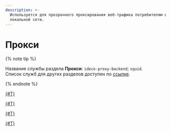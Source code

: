 ```yaml
---
description: >-
  Используется для прозрачного проксирования веб-трафика потребителям в
  локальной сети.
---
```


# Прокси

{% note tip %}

Название службы раздела **Прокси**: `ideco-proxy-backend`; `squid`. \
Список служб для других разделов доступен по [ссылке](../../server-management/terminal.md).

{% endnote %}


[{#T}](proxy-server.md)



[{#T}](proxy-setting.md)



[{#T}](exclusions.md)



[{#T}](icap.md)


